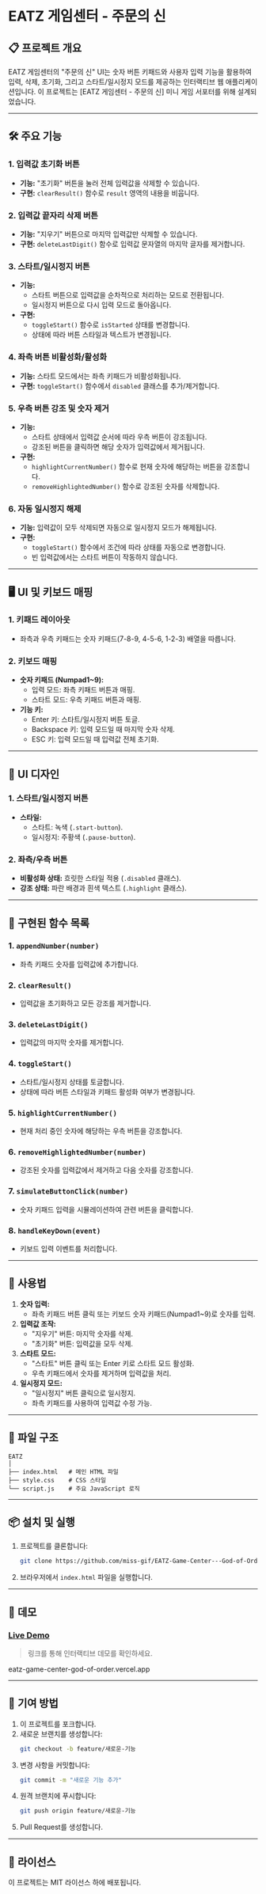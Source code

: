 # EATZ 게임센터 - 주문의 신

## 📋 프로젝트 개요

EATZ 게임센터의 "주문의 신" UI는 숫자 버튼 키패드와 사용자 입력 기능을 활용하여 입력, 삭제, 초기화, 그리고 스타트/일시정지 모드를 제공하는 인터랙티브 웹 애플리케이션입니다. 
이 프로젝트는 [EATZ 게임센터 - 주문의 신] 미니 게임 서포터를 위해 설계되었습니다.

---

## 🛠️ 주요 기능

### 1. **입력값 초기화 버튼**

- **기능:** "초기화" 버튼을 눌러 전체 입력값을 삭제할 수 있습니다.
- **구현:** `clearResult()` 함수로 `result` 영역의 내용을 비웁니다.

### 2. **입력값 끝자리 삭제 버튼**

- **기능:** "지우기" 버튼으로 마지막 입력값만 삭제할 수 있습니다.
- **구현:** `deleteLastDigit()` 함수로 입력값 문자열의 마지막 글자를 제거합니다.

### 3. **스타트/일시정지 버튼**

- **기능:**
  - 스타트 버튼으로 입력값을 순차적으로 처리하는 모드로 전환됩니다.
  - 일시정지 버튼으로 다시 입력 모드로 돌아옵니다.
- **구현:**
  - `toggleStart()` 함수로 `isStarted` 상태를 변경합니다.
  - 상태에 따라 버튼 스타일과 텍스트가 변경됩니다.

### 4. **좌측 버튼 비활성화/활성화**

- **기능:** 스타트 모드에서는 좌측 키패드가 비활성화됩니다.
- **구현:** `toggleStart()` 함수에서 `disabled` 클래스를 추가/제거합니다.

### 5. **우측 버튼 강조 및 숫자 제거**

- **기능:**
  - 스타트 상태에서 입력값 순서에 따라 우측 버튼이 강조됩니다.
  - 강조된 버튼을 클릭하면 해당 숫자가 입력값에서 제거됩니다.
- **구현:**
  - `highlightCurrentNumber()` 함수로 현재 숫자에 해당하는 버튼을 강조합니다.
  - `removeHighlightedNumber()` 함수로 강조된 숫자를 삭제합니다.

### 6. **자동 일시정지 해제**

- **기능:** 입력값이 모두 삭제되면 자동으로 일시정지 모드가 해제됩니다.
- **구현:**
  - `toggleStart()` 함수에서 조건에 따라 상태를 자동으로 변경합니다.
  - 빈 입력값에서는 스타트 버튼이 작동하지 않습니다.

---

## 🖥️ UI 및 키보드 매핑

### 1. **키패드 레이아웃**

- 좌측과 우측 키패드는 숫자 키패드(7-8-9, 4-5-6, 1-2-3) 배열을 따릅니다.

### 2. **키보드 매핑**

- **숫자 키패드 (Numpad1~9):**
  - 입력 모드: 좌측 키패드 버튼과 매핑.
  - 스타트 모드: 우측 키패드 버튼과 매핑.
- **기능 키:**
  - Enter 키: 스타트/일시정지 버튼 토글.
  - Backspace 키: 입력 모드일 때 마지막 숫자 삭제.
  - ESC 키: 입력 모드일 때 입력값 전체 초기화.

---

## 🎨 UI 디자인

### 1. **스타트/일시정지 버튼**

- **스타일:**
  - 스타트: 녹색 (`.start-button`).
  - 일시정지: 주황색 (`.pause-button`).

### 2. **좌측/우측 버튼**

- **비활성화 상태:** 흐릿한 스타일 적용 (`.disabled` 클래스).
- **강조 상태:** 파란 배경과 흰색 텍스트 (`.highlight` 클래스).

---

## 📜 구현된 함수 목록

### 1. **`appendNumber(number)`**

- 좌측 키패드 숫자를 입력값에 추가합니다.

### 2. **`clearResult()`**

- 입력값을 초기화하고 모든 강조를 제거합니다.

### 3. **`deleteLastDigit()`**

- 입력값의 마지막 숫자를 제거합니다.

### 4. **`toggleStart()`**

- 스타트/일시정지 상태를 토글합니다.
- 상태에 따라 버튼 스타일과 키패드 활성화 여부가 변경됩니다.

### 5. **`highlightCurrentNumber()`**

- 현재 처리 중인 숫자에 해당하는 우측 버튼을 강조합니다.

### 6. **`removeHighlightedNumber(number)`**

- 강조된 숫자를 입력값에서 제거하고 다음 숫자를 강조합니다.

### 7. **`simulateButtonClick(number)`**

- 숫자 키패드 입력을 시뮬레이션하여 관련 버튼을 클릭합니다.

### 8. **`handleKeyDown(event)`**

- 키보드 입력 이벤트를 처리합니다.

---

## 🚀 사용법

1. **숫자 입력:**
   - 좌측 키패드 버튼 클릭 또는 키보드 숫자 키패드(Numpad1~9)로 숫자를 입력.
2. **입력값 조작:**
   - "지우기" 버튼: 마지막 숫자를 삭제.
   - "초기화" 버튼: 입력값을 모두 삭제.
3. **스타트 모드:**
   - "스타트" 버튼 클릭 또는 Enter 키로 스타트 모드 활성화.
   - 우측 키패드에서 숫자를 제거하며 입력값을 처리.
4. **일시정지 모드:**
   - "일시정지" 버튼 클릭으로 일시정지.
   - 좌측 키패드를 사용하여 입력값 수정 가능.

---

## 📂 파일 구조

```
EATZ
│
├── index.html   # 메인 HTML 파일
├── style.css    # CSS 스타일
└── script.js    # 주요 JavaScript 로직
```

---

## 📦 설치 및 실행

1. 프로젝트를 클론합니다:
   ```bash
   git clone https://github.com/miss-gif/EATZ-Game-Center---God-of-Order.git
   ```
2. 브라우저에서 `index.html` 파일을 실행합니다.

---

## 👀 데모

### [Live Demo](#)

> 링크를 통해 인터랙티브 데모를 확인하세요.

eatz-game-center-god-of-order.vercel.app

---

## 🌟 기여 방법

1. 이 프로젝트를 포크합니다.
2. 새로운 브랜치를 생성합니다:
   ```bash
   git checkout -b feature/새로운-기능
   ```
3. 변경 사항을 커밋합니다:
   ```bash
   git commit -m "새로운 기능 추가"
   ```
4. 원격 브랜치에 푸시합니다:
   ```bash
   git push origin feature/새로운-기능
   ```
5. Pull Request를 생성합니다.

---

## 📝 라이선스

이 프로젝트는 MIT 라이선스 하에 배포됩니다.
